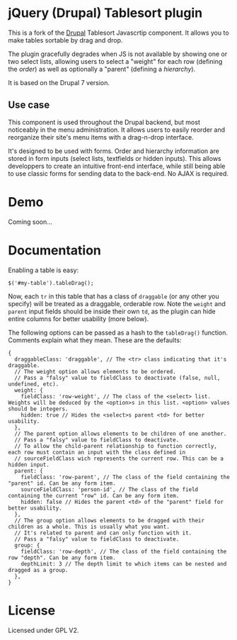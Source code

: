 jQuery (Drupal) Tablesort plugin
================================

This is a fork of the [Drupal](http://www.drupal.org/project/drupal) Tablesort Javascrtip component. It allows you to make tables sortable by drag and drop.

The plugin gracefully degrades when JS is not available by showing one or two select lists, allowing users to select a "weight" for each row (defining the *order*) as well as optionally a "parent" (defining a *hierarchy*).

It is based on the Drupal 7 version.


Use case
--------

This component is used throughout the Drupal backend, but most noticeably in the menu administration. It allows users to easily reorder and reorganize their site's menu items with a drag-n-drop interface.

It's designed to be used with forms. Order and hierarchy information are stored in form inputs (select lists, textfields or hidden inputs). This allows developpers to create an intuitive front-end interface, while still being able to use classic forms for sending data to the back-end. No AJAX is required.


Demo
====

Coming soon...


Documentation
=============

Enabling a table is easy:

    $('#my-table').tableDrag();

Now, each `tr` in this table that has a class of `draggable` (or any other you specify) will be treated as a draggable, orderable row.
Note the `weight` and `parent` input fields should be inside their own `td`, as the plugin can hide entire columns for better usability (more below).

The following options can be passed as a hash to the `tableDrag()` function. Comments explain what they mean. These are the defaults:

    {
      draggableClass: 'draggable', // The <tr> class indicating that it's draggable.
      // The weight option allows elements to be ordered. 
      // Pass a "falsy" value to fieldClass to deactivate (false, null, undefined, etc).
      weight: {
        fieldClass: 'row-weight', // The class of the <select> list. Weights will be deduced by the <option>s in this list. <option> values should be integers.
        hidden: true // Hides the <select>s parent <td> for better usability.
      },
      // The parent option allows elements to be children of one another.
      // Pass a "falsy" value to fieldClass to deactivate.
      // To allow the child-parent relationship to function correctly, each row must contain an input with the class defined in
      // sourceFieldClass wich represents the current row. This can be a hidden input.
      parent: {
        fieldClass: 'row-parent', // The class of the field containing the "parent" id. Can be any form item.
        sourceFieldClass: 'person-id', // The class of the field containing the current "row" id. Can be any form item.
        hidden: false // Hides the parent <td> of the "parent" field for better usability.
      },
      // The group option allows elements to be dragged with their children as a whole. This is usually what you want.
      // It's related to parent and can only function with it.
      // Pass a "falsy" value to fieldClass to deactivate.
      group: {
        fieldClass: 'row-depth', // The class of the field containing the row "depth". Can be any form item.
        depthLimit: 3 // The depth limit to which items can be nested and dragged as a group.
      },
    }


License
=======

Licensed under GPL V2.